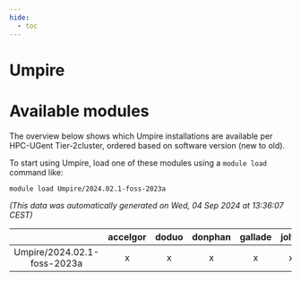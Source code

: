 ```yaml
---
hide:
  - toc
---
```


Umpire
======

# Available modules


The overview below shows which Umpire installations are available per HPC-UGent Tier-2cluster, ordered based on software version (new to old).

To start using Umpire, load one of these modules using a `module load` command like:

```shell
module load Umpire/2024.02.1-foss-2023a
```

*(This data was automatically generated on Wed, 04 Sep 2024 at 13:36:07 CEST)*  

| |accelgor|doduo|donphan|gallade|joltik|shinx|skitty|
| :---: | :---: | :---: | :---: | :---: | :---: | :---: | :---: |
|Umpire/2024.02.1-foss-2023a|x|x|x|x|x|x|x|
